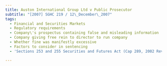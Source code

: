 ```yaml
---
title: Auston International Group Ltd v Public Prosecutor
subtitle: "[2007] SGHC 219 / 12\_December\_2007"
tags:
  - Financial and Securities Markets
  - Regulatory requirements
  - Company\'s prospectus containing false and misleading information
  - Company giving free rein to director to run company
  - Whether fine was manifestly excessive
  - Factors to consider in sentencing
  - 'Sections 253 and 255 Securities and Futures Act (Cap 289, 2002 Rev Ed)'

---
```


